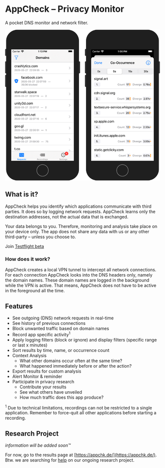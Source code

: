 AppCheck – Privacy Monitor
==========================

A pocket DNS monitor and network filter.

![screenshot](doc/screenshot.png)


## What is it?

AppCheck helps you identify which applications communicate with third parties.
It does so by logging network requests.
AppCheck learns only the destination addresses, not the actual data that is exchanged.

Your data belongs to you.
Therefore, monitoring and analysis take place on your device only.
The app does not share any data with us or any other third-party – unless you choose to.

Join [Testflight beta](https://testflight.apple.com/join/9jjaFeHO)


### How does it work?

AppCheck creates a local VPN tunnel to intercept all network connections.
For each connection AppCheck looks into the DNS headers only, namely the domain names.
These domain names are logged in the background while the VPN is active.
That means, AppCheck does not have to be active in the foreground all the time.


## Features

- See outgoing (DNS) network requests in real-time
- See history of previous connections
- Block unwanted traffic based on domain names
- Record app specific activity<sup>1</sup>
- Apply logging filters (block or ignore) and display filters (specific range or last x minutes)
- Sort results by time, name, or occurrence count
- Context Analysis
  - What other domains occur often at the same time?
  - What happened immediately before or after the action?
- Export results for custom analysis
- Alert Monitor & reminder
- Participate in privacy research
	- Contribute your results
	- See what others have unveiled
	- How much traffic does this app produce?


<sup>1</sup> Due to technical limitations, recordings can not be restricted to a single application. Remember to force-quit all other applications before starting a recording.


## Research Project

*information will be added soon™*

For now, go to the results page at [https://appchk.de/](https://appchk.de/).  
Btw. we are searching for [help](https://appchk.de/help/) on our ongoing research project.
